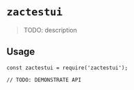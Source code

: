 # `zactestui`

> TODO: description

## Usage

```
const zactestui = require('zactestui');

// TODO: DEMONSTRATE API
```
